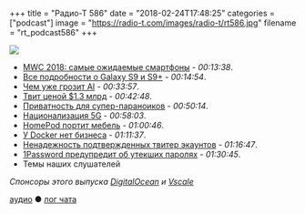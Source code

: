 +++
title = "Радио-Т 586"
date = "2018-02-24T17:48:25"
categories = ["podcast"]
image = "https://radio-t.com/images/radio-t/rt586.jpg"
filename = "rt_podcast586"
+++

![](https://radio-t.com/images/radio-t/rt586.jpg)

- [MWC 2018: самые ожидаемые смартфоны](https://www.ferra.ru/ru/mobile/review/mwc-2018-rumors/) - *00:13:38*.
- [Все подробности о Galaxy S9 и S9+](https://www.iguides.ru/main/gadgets/vse_podrobnosti_o_galaxy_s9_i_s9/) - *00:14:54*.
- [Чем уже грозит AI](https://www.theverge.com/2018/2/20/17032228/ai-artificial-intelligence-threat-report-malicious-uses) - *00:33:57*.
- [Твит ценой $1.3 млрд](https://www.cultofmac.com/530711/kylie-jenner-snapchat-tweet/) - *00:42:48*.
- [Приватность для супер-параноиков](https://techcrunch.com/2018/02/23/veil-is-private-browsing-for-the-ultra-paranoid/) - *00:50:14*.
- [Национализация 5G](https://www.nytimes.com/2018/01/31/opinion/nationalize-5g-network.html) - *00:58:03*.
- [HomePod портит мебель](https://9to5mac.com/2018/02/14/homepod-wood-crop-circles/) - *01:00:46*.
- [​У Docker нет бизнеса](http://www.zdnet.com/article/docker-has-a-business-plan-headache/) - *01:11:37*.
- [Ненадежность подтвержденных твитер экаунтов](https://www.buzzfeed.com/charliewarzel/twitter-allowed-cryptocurrency-scammers-to-hijack-verified) - *01:16:47*.
- [1Password предупредит об утекших паролях](https://www.theverge.com/2018/2/23/17044106/1password-feature-password-leaked) - *01:30:45*.
- Темы наших слушателей

*Спонсоры этого выпуска [DigitalOcean](https://www.digitalocean.com) и [Vscale](http://bit.ly/radio-t_vscale)*

[аудио](http://cdn.radio-t.com/rt_podcast586.mp3) ● [лог чата](http://chat.radio-t.com/logs/radio-t-586.html)
<audio src="http://cdn.radio-t.com/rt_podcast586.mp3" preload="none"></audio>
